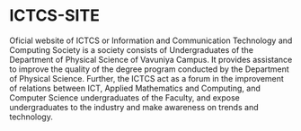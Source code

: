 # ICTCS-SITE
 Oficial website of ICTCS or Information and Communication Technology and Computing Society is a society consists of Undergraduates of the Department of Physical Science of Vavuniya Campus. It provides assistance to improve the quality of the degree program conducted by the Department of Physical Science. Further, the ICTCS act as a forum in the improvement of relations between ICT, Applied Mathematics and Computing, and Computer Science undergraduates of the Faculty, and expose undergraduates to the industry and make awareness on trends and technology.
